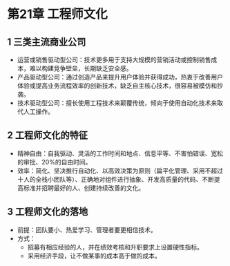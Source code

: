 # 第21章 工程师文化

## 1 三类主流商业公司

- 运营或销售驱动型公司：技术更多用于支持大规模的营销活动或控制销售成本，难以构建竞争壁垒，长期缺乏安全感。
- 产品驱动型公司：通过创造产品来提升用户体验并获得成功，热衷于改善用户体验或提高业务流程效率的创新技术，缺乏自主核心技术，很容易被模仿和抄袭。
- 技术驱动型公司：擅长使用工程技术来颠覆传统，倾向于使用自动化技术来取代人工操作。

## 2 工程师文化的特征

- 精神自由：自我驱动、灵活的工作时间和地点、信息平等、不害怕错误、宽松的审批、20%的自由时间。
- 效率：简化、坚决推行自动化、以高效决策为原则（扁平化管理、采用不超过十人的全栈小团队等）、正确地对组件进行抽象、开发高质量的代码、不断提高标准并招聘最好的人、创建持续改善的文化。

## 3 工程师文化的落地

- 前提：团队要小、热爱学习、管理者要更相信技术。
- 方式：
    - 招募有相应经验的人，并在绩效考核和升职要求上设置硬性指标。
    - 采用经济手段，让不做某事的成本高于做的成本。


